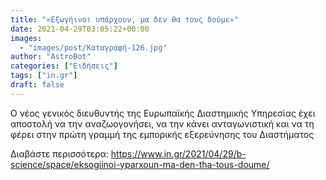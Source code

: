 ```yaml
---
title: "«Εξωγήινοι υπάρχουν, μα δεν θα τους δούμε»"
date: 2021-04-29T03:05:22+00:00
images:
  - "images/post/Καταγραφή-126.jpg"
author: "AstroBot"
categories: ["Ειδήσεις"]
tags: ["in.gr"]
draft: false
---
```


Ο νέος γενικός διευθυντής της Ευρωπαϊκής Διαστημικής Υπηρεσίας έχει αποστολή να την αναζωογονήσει, να την κάνει ανταγωνιστική και να τη φέρει στην πρώτη γραμμή της εμπορικής εξερεύνησης του Διαστήματος

Διαβάστε περισσότερα: https://www.in.gr/2021/04/29/b-science/space/eksogiinoi-yparxoun-ma-den-tha-tous-doume/
